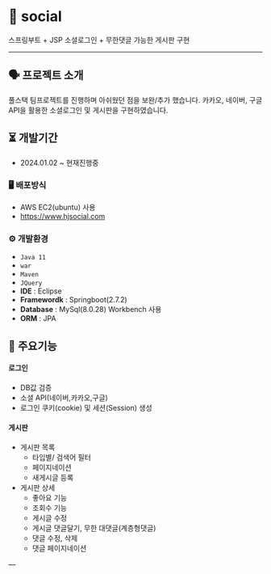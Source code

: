 # 📓 social
스프링부트 + JSP 소셜로그인 + 무한댓글 가능한 게시판 구현

---

## 🗣 프로젝트 소개
풀스택 팀프로젝트를 진행하며 아쉬웠던 점을 보완/추가 했습니다.
카카오, 네이버, 구글 API을 활용한 소셜로그인 및 게시판을 구현하였습니다.

## ⏳ 개발기간
- 2024.01.02 ~ 현재진행중

### 🖥️ 배포방식
- AWS EC2(ubuntu) 사용
- https://www.hjsocial.com

### ⚙️ 개발환경
- `Java 11`
- `war`
- `Maven`
- `JQuery`
- **IDE** : Eclipse
- **Framewordk** : Springboot(2.7.2)
- **Database** : MySql(8.0.28) Workbench 사용
- **ORM** : JPA

## 📌 주요기능
#### 로그인
* DB값 검증
* 소셜 API(네이버,카카오,구글)
* 로그인 쿠키(cookie) 및 세션(Session) 생성
#### 게시판
* 게시판 목록
  - 타입별/ 검색어 필터
  - 페이지네이션
  - 새게시글 등록
* 게시판 상세
  - 좋아요 기능
  - 조회수 기능
  - 게시글 수정
  - 게시글 댓글달기, 무한 대댓글(계층형댓글)
  - 댓글 수정, 삭제
  - 댓글 페이지네이션

—
